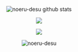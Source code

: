 <div align="center">
  <p align="center"><img src="https://github-readme-stats.vercel.app/api?username=noeru-desu&show_icons=true&theme=dracula" alt="noeru-desu github stats"></p>
</div>
<div>
  <p align="center">
    <a href="https://space.bilibili.com/111285254">
      <img src="https://img.shields.io/badge/-Bilibili-00A1D6?style=flat-square">
    </a>
  </p>
</div>

<p align="center"><img src="https://github-readme-stats.vercel.app/api/top-langs/?username=noeru-desu&layout=compact&theme=dracula"></p>
<p align="center"><img src="https://count.getloli.com/get/@noeru_desu?theme=rule34" alt="noeru-desu"></p>
